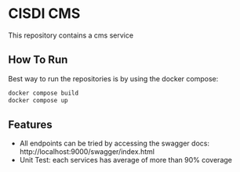 # CISDI CMS

This repository contains a cms service 

## How To Run

Best way to run the repositories is by using the docker compose:

```bash
docker compose build
docker compose up
```

## Features

- All endpoints can be tried by accessing the swagger docs: http://localhost:9000/swagger/index.html
- Unit Test: each services has average of more than 90% coverage 